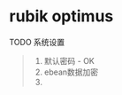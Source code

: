 rubik optimus
==============================================
TODO 系统设置
>1. 默认密码 - OK
>2. ebean数据加密
>3. 
